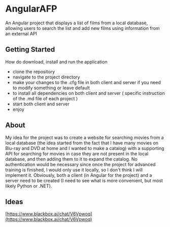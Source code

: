 # AngularAFP
An Angular project that displays a list of films from a local database, allowing users to search the list and add new films using information from an external API

## Getting Started
How do download, install and run the application

- clone the repository
- navigate to the project directory
- make your changes to the .cfg file in both client and server if you need to modify something or leave default
- to install all dependencies on both client and server ( specific instruction of the .md file of each project )
- start both client and server
- enjoy

## About

My idea for the project was to create a website for searching movies from a local database (the idea started from the fact that I have many movies on Blu-ray and DVD at home and I wanted to make a catalog) with a supporting API for searching for movies in case they are not present in the local database, and then adding them to it to expand the catalog. No authentication would be necessary since once the project for advanced training is finished, I would only use it locally, so I don't think I will implement it. Obviously, both a client (in Angular for the project) and a server need to be created (I need to see what is more convenient, but most likely Python or .NET).

## Ideas
[https://www.blackbox.ai/chat/V6Vpwoq](https://www.blackbox.ai/chat/V6Vpwoq)
